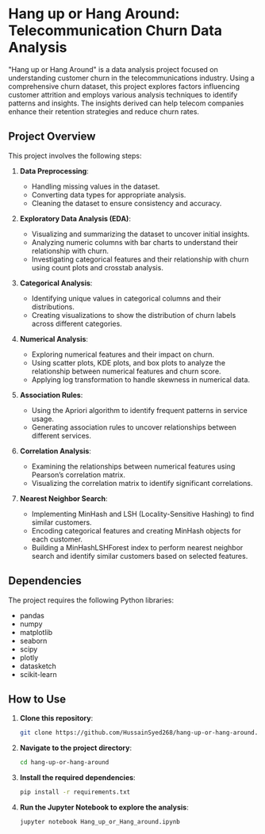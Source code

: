 # Hang up or Hang Around: Telecommunication Churn Data Analysis

"Hang up or Hang Around" is a data analysis project focused on understanding customer churn in the telecommunications industry. Using a comprehensive churn dataset, this project explores factors influencing customer attrition and employs various analysis techniques to identify patterns and insights. The insights derived can help telecom companies enhance their retention strategies and reduce churn rates.

## Project Overview

This project involves the following steps:

1. **Data Preprocessing**:
   - Handling missing values in the dataset.
   - Converting data types for appropriate analysis.
   - Cleaning the dataset to ensure consistency and accuracy.

2. **Exploratory Data Analysis (EDA)**:
   - Visualizing and summarizing the dataset to uncover initial insights.
   - Analyzing numeric columns with bar charts to understand their relationship with churn.
   - Investigating categorical features and their relationship with churn using count plots and crosstab analysis.

3. **Categorical Analysis**:
   - Identifying unique values in categorical columns and their distributions.
   - Creating visualizations to show the distribution of churn labels across different categories.

4. **Numerical Analysis**:
   - Exploring numerical features and their impact on churn.
   - Using scatter plots, KDE plots, and box plots to analyze the relationship between numerical features and churn score.
   - Applying log transformation to handle skewness in numerical data.

5. **Association Rules**:
   - Using the Apriori algorithm to identify frequent patterns in service usage.
   - Generating association rules to uncover relationships between different services.

6. **Correlation Analysis**:
   - Examining the relationships between numerical features using Pearson’s correlation matrix.
   - Visualizing the correlation matrix to identify significant correlations.

7. **Nearest Neighbor Search**:
   - Implementing MinHash and LSH (Locality-Sensitive Hashing) to find similar customers.
   - Encoding categorical features and creating MinHash objects for each customer.
   - Building a MinHashLSHForest index to perform nearest neighbor search and identify similar customers based on selected features.

## Dependencies

The project requires the following Python libraries:
- pandas
- numpy
- matplotlib
- seaborn
- scipy
- plotly
- datasketch
- scikit-learn

## How to Use

1. **Clone this repository**:
    ```sh
    git clone https://github.com/HussainSyed268/hang-up-or-hang-around.git
    ```

2. **Navigate to the project directory**:
    ```sh
    cd hang-up-or-hang-around
    ```

3. **Install the required dependencies**:
    ```sh
    pip install -r requirements.txt
    ```

4. **Run the Jupyter Notebook to explore the analysis**:
    ```sh
    jupyter notebook Hang_up_or_Hang_around.ipynb
    ```

